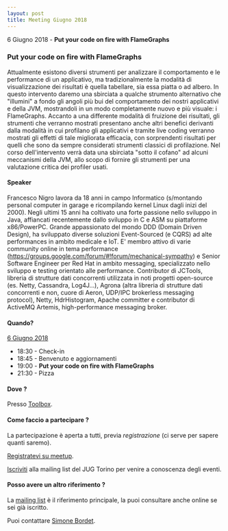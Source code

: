 ```yaml
---
layout: post
title: Meeting Giugno 2018
---
```


6 Giugno 2018 - **Put your code on fire with FlameGraphs**

### Put your code on fire with FlameGraphs

Attualmente esistono diversi strumenti per analizzare il comportamento 
e le performance di un applicativo, ma tradizionalmente la modalità di 
visualizzazione dei risultati è quella tabellare, sia essa piatta o ad 
albero.
In questo intervento daremo una sbirciata a qualche strumento alternativo 
che "illumini" a fondo gli angoli più bui del comportamento dei nostri 
applicativi e della JVM, mostrandoli in un modo completamente nuovo e 
più visuale: i FlameGraphs.
Accanto a una differente modalità di fruizione dei risultati, gli strumenti 
che verranno mostrati presentano anche altri benefici derivanti dalla 
modalità in cui profilano gli applicativi e tramite live coding verranno 
mostrati gli effetti di tale migliorata efficacia, con sorprendenti 
risultati per quelli che sono da sempre considerati strumenti classici 
di profilazione.
Nel corso dell'intervento verrà data una sbirciata "sotto il cofano" 
ad alcuni meccanismi della JVM, allo scopo di fornire gli strumenti 
per una valutazione critica dei profiler usati.

#### Speaker

Francesco Nigro lavora da 18 anni in campo Informatico (s/montando 
personal computer in garage e ricompilando kernel Linux dagli inizi del 2000). 
Negli ultimi 15 anni ha coltivato una forte passione nello sviluppo in Java, 
affiancati recentemente dallo sviluppo in C e ASM su piattaforme x86/PowerPC.
Grande appassionato del mondo DDD (Domain Driven Design), ha sviluppato 
diverse soluzioni Event-Sourced (e CQRS) ad alte performances in ambito 
medicale e IoT. E' membro attivo di varie community online in tema 
performance (https://groups.google.com/forum/#!forum/mechanical-sympathy) 
e Senior Software Engineer per Red Hat in ambito messaging, specializzato 
nello sviluppo e testing orientato alle performance.
Contributor di JCTools, libreria di strutture dati concorrenti utilizzata 
in noti progetti open-source (es. Netty, Cassandra, Log4J...), Agrona 
(altra libreria di strutture dati concorrenti e non, cuore di Aeron, 
UDP/IPC brokerless messaging protocol), Netty, HdrHistogram, Apache committer 
e contributor di ActiveMQ Artemis, high-performance messaging broker.

#### Quando?

<u>6 Giugno 2018</u>

* 18:30 - Check-in
* 18:45 - Benvenuto e aggiornamenti
* 19:00 - **Put your code on fire with FlameGraphs**
* 21:30 - Pizza

#### Dove ?

Presso [Toolbox](/places/toolbox/).

#### Come faccio a partecipare ?

La partecipazione è aperta a tutti, previa *registrazione* (ci serve per sapere quanti saremo).

[Registratevi su meetup](https://www.meetup.com/JUGTorino/events/251105464/).

[Iscriviti](/subscribe/) alla mailing list del JUG Torino per venire a conoscenza degli eventi.

#### Posso avere un altro riferimento ?

La [mailing list](https://groups.yahoo.com/groups/it-torino-java-jug) è il riferimento principale,
la puoi consultare anche online se sei già iscritto.

Puoi contattare [Simone Bordet](/people/simonebordet/).
